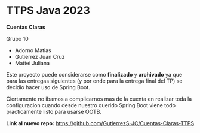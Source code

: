 # TTPS Java 2023

**Cuentas Claras**

Grupo 10
* Adorno Matias
* Gutierrez Juan Cruz
* Mattei Juliana

Este proyecto puede considerarse como **finalizado** y **archivado** ya que para las entregas siguientes (y por ende para la entrega final del TP) se decidio hacer uso de Spring Boot.

Ciertamente no ibamos a complicarnos mas de la cuenta en realizar toda la configuracion cuando desde nuestro querido Spring Boot viene todo practicamente listo para usarse OOTB.

**Link al nuevo repo:** https://github.com/GutierrezS-JC/Cuentas-Claras-TTPS
